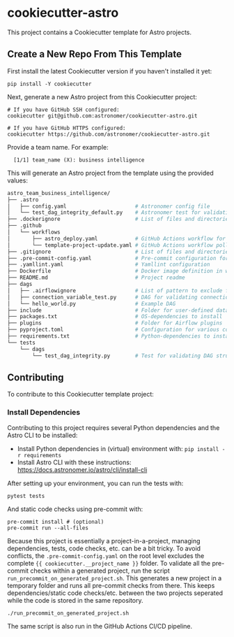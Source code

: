 # cookiecutter-astro

This project contains a Cookiecutter template for Astro projects.

## Create a New Repo From This Template

First install the latest Cookiecutter version if you haven't installed it yet:

```shell
pip install -Y cookiecutter
```

Next, generate a new Astro project from this Cookiecutter project:

```shell
# If you have GitHub SSH configured:
cookiecutter git@github.com:astronomer/cookiecutter-astro.git

# If you have GitHub HTTPS configured:
cookiecutter https://github.com/astronomer/cookiecutter-astro.git
```

Provide a team name. For example:

```shell
  [1/1] team_name (X): business intelligence
```

This will generate an Astro project from the template using the provided values:

```bash
astro_team_business_intelligence/
├── .astro
│   ├── config.yaml                      # Astronomer config file
│   └── test_dag_integrity_default.py    # Astronomer test for validating DAG structure
├── .dockerignore                        # List of files and directories to exclude from Docker build context
├── .github
│   └── workflows
│       ├── astro_deploy.yaml            # GitHub Actions workflow for deploying to a dev and prod deployment
│       └── template-project-update.yaml # GitHub Actions workflow polling this repository for updates
├── .gitignore                           # List of files and directories to exclude when making a commit
├── .pre-commit-config.yaml              # Pre-commit configuration for checks before creating a commit
├── .yamllint.yaml                       # Yamllint configuration
├── Dockerfile                           # Docker image definition in which Astro will run
├── README.md                            # Project readme
├── dags
│   ├── .airflowignore                   # List of pattern to exclude from Airflow
│   ├── connection_variable_test.py      # DAG for validating connections and variables
│   └── hello_world.py                   # Example DAG
├── include                              # Folder for user-defined data, code, etc.
├── packages.txt                         # OS-dependencies to install
├── plugins                              # Folder for Airflow plugins
├── pyproject.toml                       # Configuration for various code checking tools
├── requirements.txt                     # Python-dependencies to install
└── tests
    └── dags
        └── test_dag_integrity.py        # Test for validating DAG structure
```

## Contributing

To contribute to this Cookiecutter template project:

### Install Dependencies

Contributing to this project requires several Python dependencies and the Astro CLI to be installed:

- Install Python dependencies in (virtual) environment with: `pip install -r requirements`
- Install Astro CLI with these instructions: https://docs.astronomer.io/astro/cli/install-cli

After setting up your environment, you can run the tests with:

```shell
pytest tests
```

And static code checks using pre-commit with:

```shell
pre-commit install # (optional)
pre-commit run --all-files
```

Because this project is essentially a project-in-a-project, managing dependencies, tests, code checks, etc. can be a bit tricky. To avoid conflicts, the `.pre-commit-config.yaml` on the root level excludes the complete `{{ cookiecutter.__project_name }}` folder. To validate all the pre-commit checks within a generated project, run the script `run_precommit_on_generated_project.sh`. This generates a new project in a temporary folder and runs all pre-commit checks from there. This keeps dependencies/static code checks/etc. between the two projects seperated while the code is stored in the same repository.

```shell
./run_precommit_on_generated_project.sh
```

The same script is also run in the GitHub Actions CI/CD pipeline.
